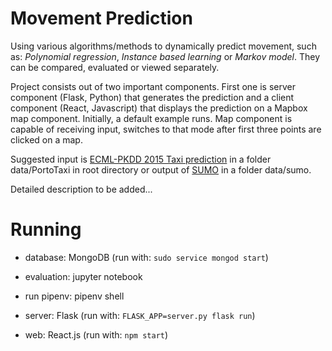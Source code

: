 # Movement Prediction

Using various algorithms/methods to dynamically predict movement, such as: *Polynomial regression*, *Instance based learning* or *Markov model*. They can be compared, evaluated or viewed separately.

Project consists out of two important components. First one is server component (Flask, Python) that generates the prediction and a client component (React, Javascript) that displays the prediction on a Mapbox map component. Initially, a default example runs. Map component is capable of receiving input, switches to that mode after first three points are clicked on a map.

Suggested input is [ECML-PKDD 2015 Taxi prediction](https://www.kaggle.com/c/pkdd-15-predict-taxi-service-trajectory-i) in a folder data/PortoTaxi in root directory or output of [SUMO](https://sumo.dlr.de/index.html) in a folder data/sumo.

Detailed description to be added...

# Running

- database: MongoDB (run with: `sudo service mongod start`)

- evaluation: jupyter notebook

- run pipenv: pipenv shell

- server: Flask (run with: `FLASK_APP=server.py flask run`)

- web: React.js (run with: `npm start`)
